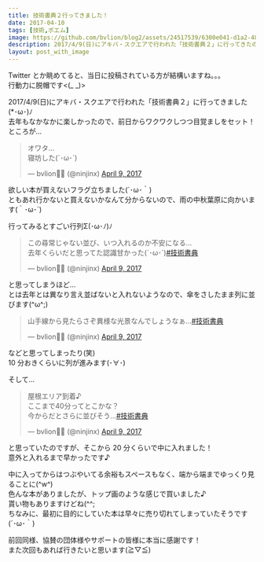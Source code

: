 ```yaml
---
title: 技術書典２行ってきました！
date: 2017-04-10
tags: [技術,ポエム]
image: https://github.com/bvlion/blog2/assets/24517539/6300e041-d1a2-48a2-8590-27b585b755eb
description: 2017/4/9(日)にアキバ・スクエアで行われた「技術書典２」に行ってきたので、その個人的レポートです(*･ω･)ﾉ
layout: post_with_image
---
```


Twitter とか眺めてると、当日に投稿されている方が結構いますね。。。  
行動力に脱帽です<(_ _)>

2017/4/9(日)にアキバ・スクエアで行われた「技術書典２」に行ってきました(*･ω･)ﾉ  
去年もなかなかに楽しかったので、前日からワクワクしつつ目覚ましをセット！  
ところが…

<blockquote class="twitter-tweet"><p lang="ja" dir="ltr">オワタ…<br>寝坊した(´･ω･`)</p>&mdash; bvlion🍣🦪 (@ninjinx) <a href="https://twitter.com/ninjinx/status/850880543457595392?ref_src=twsrc%5Etfw">April 9, 2017</a></blockquote> <script async src="https://platform.twitter.com/widgets.js" charset="utf-8"></script>

欲しい本が買えないフラグ立ちました(´･ω･｀)  
ともあれ行かないと買えないかなんて分からないので、雨の中秋葉原に向かいます(｀･ω･´)

行ってみるとすごい行列Σ(･ω･ﾉ)ﾉ

<blockquote class="twitter-tweet"><p lang="ja" dir="ltr">この尋常じゃない並び、いつ入れるのか不安になる…<br>去年くらいだと思ってた認識甘かった(´･ω･`)<a href="https://twitter.com/hashtag/%E6%8A%80%E8%A1%93%E6%9B%B8%E5%85%B8?src=hash&amp;ref_src=twsrc%5Etfw">#技術書典</a></p>&mdash; bvlion🍣🦪 (@ninjinx) <a href="https://twitter.com/ninjinx/status/850902477801013248?ref_src=twsrc%5Etfw">April 9, 2017</a></blockquote> <script async src="https://platform.twitter.com/widgets.js" charset="utf-8"></script>

と思ってしまうほど…  
とは去年とは異なり言え並ばないと入れないようなので、傘をさしたまま列に並びます(^ω^;)

<blockquote class="twitter-tweet"><p lang="ja" dir="ltr">山手線から見たらさぞ異様な光景なんでしょうなぁ…<a href="https://twitter.com/hashtag/%E6%8A%80%E8%A1%93%E6%9B%B8%E5%85%B8?src=hash&amp;ref_src=twsrc%5Etfw">#技術書典</a></p>&mdash; bvlion🍣🦪 (@ninjinx) <a href="https://twitter.com/ninjinx/status/850905521292890112?ref_src=twsrc%5Etfw">April 9, 2017</a></blockquote> <script async src="https://platform.twitter.com/widgets.js" charset="utf-8"></script>

などと思ってしまったり(笑)  
10 分おきくらいに列が進みます(･∀･)

そして…

<blockquote class="twitter-tweet"><p lang="ja" dir="ltr">屋根エリア到着♪<br>ここまで40分ってとこかな？<br>今からだとさらに並びそう…<a href="https://twitter.com/hashtag/%E6%8A%80%E8%A1%93%E6%9B%B8%E5%85%B8?src=hash&amp;ref_src=twsrc%5Etfw">#技術書典</a></p>&mdash; bvlion🍣🦪 (@ninjinx) <a href="https://twitter.com/ninjinx/status/850912107679719425?ref_src=twsrc%5Etfw">April 9, 2017</a></blockquote> <script async src="https://platform.twitter.com/widgets.js" charset="utf-8"></script>

と思っていたのですが、そこから 20 分くらいで中に入れました！  
意外と入れるまで早かったです♪

中に入ってからはつぶやいてる余裕もスペースもなく、端から端までゆっくり見ることに(^w^)  
色んな本がありましたが、トップ画のような感じで買いました♪  
貰い物もありますけどね(^^;  
ちなみに、最初に目的にしていた本は早々に売り切れてしまっていたそうです(´･ω･｀)

前回同様、協賛の団体様やサポートの皆様に本当に感謝です！  
また次回もあれば行きたいと思います(≧▽≦)